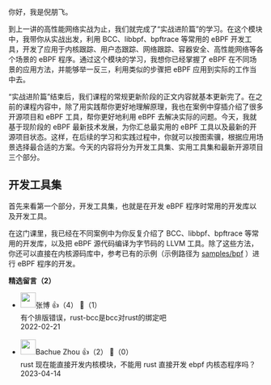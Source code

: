 你好，我是倪朋飞。

到上一讲的高性能网络实战为止，我们就完成了“实战进阶篇”的学习。在这个模块中，我带你从实战出发，利用 BCC、libbpf、bpftrace 等常用的 eBPF 开发工具，开发了应用于内核跟踪、用户态跟踪、网络跟踪、容器安全、高性能网络等各个场景的 eBPF 程序。通过这个模块的学习，我想你已经掌握了 eBPF 在不同场景的应用方法，并能够举一反三，利用类似的步骤把 eBPF 应用到实际的工作当中去。

“实战进阶篇”结束后，我们课程的常规更新阶段的正文内容就基本更新完了。在之前的课程内容中，除了用实践帮你更好地理解原理，我也在案例中穿插介绍了很多开源项目和 eBPF 工具，帮你更好地利用 eBPF 去解决实际的问题。今天，我就基于现阶段的 eBPF 最新技术发展，为你汇总最实用的 eBPF 工具以及最新的开源项目状态。这样，在后续的学习和实践过程中，你就可以按图索骥，根据应用场景选择最合适的方案。今天的内容将分为开发工具集、实用工具集和最新开源项目三个部分。

## 开发工具集

首先来看第一个部分，开发工具集，也就是在开发 eBPF 程序时常用的开发库以及开发工具。

在这门课里，我已经在不同案例中为你反复介绍了 BCC、libbpf、bpftrace 等常用的开发库，以及把 eBPF 源代码编译为字节码的 LLVM 工具。除了这些方法，你还可以直接在内核源码库中，参考已有的示例（示例路径为 [samples/bpf](https://elixir.bootlin.com/linux/v5.13/source/samples/bpf) ）进行 eBPF 程序的开发。
<div><strong>精选留言（2）</strong></div><ul>
<li><img src="https://static001.geekbang.org/account/avatar/00/14/f0/1a/d5a1a648.jpg" width="30px"><span>张博</span> 👍（4） 💬（1）<div>有个排版错误，rust-bcc是bcc对rust的绑定吧</div>2022-02-21</li><br/><li><img src="https://static001.geekbang.org/account/avatar/00/16/cd/db/7467ad23.jpg" width="30px"><span>Bachue Zhou</span> 👍（2） 💬（0）<div>rust 现在能直接开发内核模块，不能用 rust 直接开发 ebpf 内核态程序吗？</div>2023-04-14</li><br/>
</ul>